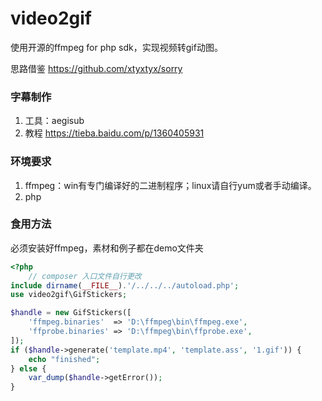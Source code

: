 # video2gif
使用开源的ffmpeg for php sdk，实现视频转gif动图。

思路借鉴 https://github.com/xtyxtyx/sorry

### 字幕制作

1. 工具：aegisub
2. 教程 https://tieba.baidu.com/p/1360405931

### 环境要求

1. ffmpeg：win有专门编译好的二进制程序；linux请自行yum或者手动编译。
2. php

### 食用方法

必须安装好ffmpeg，素材和例子都在demo文件夹

```php
<?php
    // composer 入口文件自行更改
include dirname(__FILE__).'/../../../autoload.php';
use video2gif\GifStickers;

$handle = new GifStickers([
    'ffmpeg.binaries'  => 'D:\ffmpeg\bin\ffmpeg.exe',
    'ffprobe.binaries' => 'D:\ffmpeg\bin\ffprobe.exe',
]);
if ($handle->generate('template.mp4', 'template.ass', '1.gif')) {
    echo "finished";
} else {
    var_dump($handle->getError());
}
```